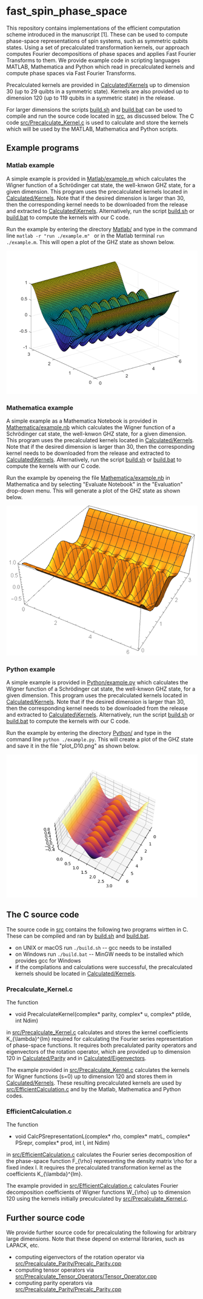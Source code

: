 # fast_spin_phase_space

This repository contains implementations of the efficient computation scheme introduced in
the manuscript [1]. These can be used to compute phase-space representations of spin systems,
such as symmetric qubits states. Using a set of precalculated transformation kernels,
our approach computes Fourier decompositions of phase spaces and applies Fast Fourier Transforms
to them. We provide example code in scripting languages MATLAB, Mathematica and Python which read
in precalculated kernels and compute phase spaces via Fast Fourier Transforms.

Precalculated kernels are provided in
[Calculated\Kernels](Calculated\Kernels) up to dimension 30 (up to 29 quibts in a symmetric state).
Kernels are also provided up to dimension 120 (up to 119 qubits in a symmetric state) in the release.

For larger dimensions the scripts [build.sh](build.sh) and [build.bat](build.bat)
can be used to compile and run the source code located in [src](src), as discussed below.
The C code [src/Precalculate\_Kernel.c](src/Precalculate_Kernel.c) is used to calculate and store
the kernels which will be used by the MATLAB, Mathematica and Python scripts.


## Example programs


### Matlab example

A simple example is provided in [Matlab/example.m](Matlab/example.m) which calculates the Wigner function
of a Schrödinger cat state, the well-knwon GHZ state, for a given dimension. This program uses the
precalculated kernels located in [Calculated/Kernels](Calculated/Kernels). Note that if the desired
dimension is larger than 30, then the corresponding kernel needs to be downloaded from the release and
extracted to [Calculated\Kernels](Calculated\Kernels). Alternatively, run the script [build.sh](build.sh)
or [build.bat](build.bat) to compute the kernels with our C code. 

Run the example by entering the directory [Matlab/](Matlab/) and
type in the command line ```matlab -r "run ./example.m" ``` or in the Matlab
terminal ```run ./example.m```. This will open a plot of the GHZ state as shown
below.

![GHZ state computed in Matlab](/Matlab/example_plot_D10.png)



### Mathematica example

A simple example as a Mathematica Notebook is provided in [Mathematica/example.nb](Mathematica/example.nb)
which calculates the Wigner function of a Schrödinger cat state, the well-knwon GHZ state, for a given dimension.
This program uses the precalculated kernels located in [Calculated/Kernels](Calculated/Kernels). Note that if the desired
dimension is larger than 30, then the corresponding kernel needs to be downloaded from the release and
extracted to [Calculated\Kernels](Calculated\Kernels). Alternatively, run the script [build.sh](build.sh)
or [build.bat](build.bat) to compute the kernels with our C code. 

Run the example by openeing the file [Mathematica/example.nb](Mathematica/example.nb)
in Mathematica and by selecting "Evaluate Notebook" in the "Evaluation" drop-down menu.
This will generate a plot of the GHZ state as shown below.

![GHZ state computed in Mathematica](/Mathematica/example_plot_D10.png)



### Python example

A simple example is provided in [Python/example.py](Python/example.py) which calculates the Wigner function
of a Schrödinger cat state, the well-knwon GHZ state, for a given dimension. This program uses the
precalculated kernels located in [Calculated/Kernels](Calculated/Kernels). Note that if the desired
dimension is larger than 30, then the corresponding kernel needs to be downloaded from the release and
extracted to [Calculated\Kernels](Calculated\Kernels). Alternatively, run the script [build.sh](build.sh)
or [build.bat](build.bat) to compute the kernels with our C code. 

Run the example by entering the directory [Python/](Python/) and
type in the command line ```python ./example.py```.
This will create a plot of the GHZ state and save it in the file
"plot_D10.png" as shown below.


![GHZ state computed in Python](/Python/example_plot_D10.png)


## The C source code

The source code in [src](src) contains the following two programs wirtten in C.
These can be compiled and ran by [build.sh](build.sh) and [build.bat](build.bat).
- on UNIX or macOS run  ```./build.sh``` -- gcc needs to be installed
- on Windows run ```./build.bat``` -- MinGW needs to be installed which provides gcc
for Windows
- if the compilations and calculations were successful, the precalculated kernels
should be located in [Calculated/Kernels]().



### Precalculate\_Kernel.c

The function

- void PrecalculateKernel(complex\* parity, complex\* u, complex\* ptilde, int Ndim)

in [src/Precalculate_Kernel.c](src/Precalculate_Kernel.c) calculates and stores the
kernel coefficients K\_{\lambda}^{lm} required for calculating the Fourier series
representation of phase-space functions. It requires both precalulated parity operators 
and eigenvectors of the rotation operator,
which are provided up to dimension 120 in [Calculated/Parity](Calculated/Parity) and in
[Calculated/Eigenvectors](Calculated/Eigenvectors).

The example provided in [src/Precalculate_Kernel.c](src/Precalculate_Kernel.c) calculates the
kernels for Wigner functions (s=0) up to dimension 120 and stores them in [Calculated/Kernels](Calculated/Kernels).
These resulting precalculated kernels are used by
[src/EfficientCalculation.c](src/EfficientCalculation.c) and by the Matlab, Mathematica and Python codes.
 
 
### EfficientCalculation.c

The function

- void CalcPSrepresentationL(complex\* rho, complex\* matrL, complex\* PSrepr, complex\* prod, int l, int Ndim)

in [src/EfficientCalculation.c](src/EfficientCalculation.c)
calculates the Fourier series decomposition of the phase-space function F\_{\rho}
representing the density matrix \rho for a fixed index l. It requires the precalculated transformation kernel
as the coefficients K\_{\lambda}^{lm}.

The example provided in [src/EfficientCalculation.c](src/EfficientCalculation.c)
calculates Fourier decomposition
coefficients of Wigner functions W\_{\rho} up to dimension 120 using the kernels
initially preculculated by [src/Precalculate_Kernel.c](src/Precalculate_Kernel.c).


## Further source code

We provide further source code for precalculating the following
for arbitrary large dimensions. Note that these depend on external
libraries, such as LAPACK, etc.

- computing eigenvectors of the rotation operator via [src/Precalculate_Parity/Precalc_Parity.cpp](src/Precalculate_Parity/Precalc_Parity.cpp)
- computing tensor operators via [src/Precalculate_Tensor_Operators/Tensor_Operator.cpp](src/Precalculate_Tensor_Operators/Tensor_Operator.cpp)
- computing parity operators via [src/Precalculate_Parity/Precalc_Parity.cpp](src/Precalculate_Parity/Precalc_Parity.cpp)



